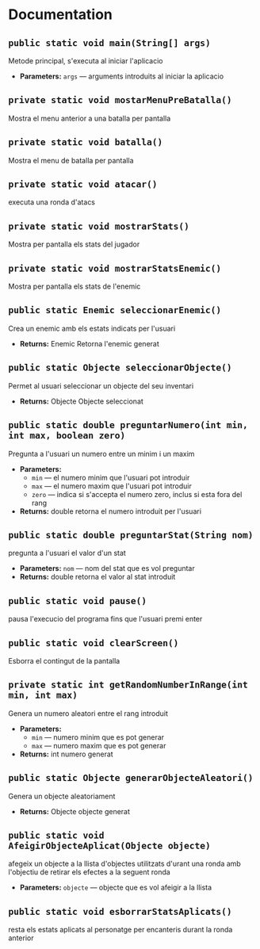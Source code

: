 # Documentation

## `public static void main(String[] args)`

Metode principal, s'executa al iniciar l'aplicacio

 * **Parameters:** `args` — arguments introduits al iniciar la aplicacio

## `private static void mostarMenuPreBatalla()`

Mostra el menu anterior a una batalla per pantalla

## `private static void batalla()`

Mostra el menu de batalla per pantalla

## `private static void atacar()`

executa una ronda d'atacs

## `private static void mostrarStats()`

Mostra per pantalla els stats del jugador

## `private static void mostrarStatsEnemic()`

Mostra per pantalla els stats de l'enemic

## `public static Enemic seleccionarEnemic()`

Crea un enemic amb els estats indicats per l'usuari

 * **Returns:** Enemic Retorna l'enemic generat

## `public static Objecte seleccionarObjecte()`

Permet al usuari seleccionar un objecte del seu inventari

 * **Returns:** Objecte Objecte seleccionat

## `public static double preguntarNumero(int min, int max, boolean zero)`

Pregunta a l'usuari un numero entre un minim i un maxim

 * **Parameters:**
   * `min` — el numero minim que l'usuari pot introduir
   * `max` — el numero maxim que l'usuari pot introduir
   * `zero` — indica si s'accepta el numero zero, inclus si esta fora del rang
 * **Returns:** double retorna el numero introduit per l'usuari

## `public static double preguntarStat(String nom)`

pregunta a l'usuari el valor d'un stat

 * **Parameters:** `nom` — nom del stat que es vol preguntar
 * **Returns:** double retorna el valor al stat introduit

## `public static void pause()`

pausa l'execucio del programa fins que l'usuari premi enter

## `public static void clearScreen()`

Esborra el contingut de la pantalla

## `private static int getRandomNumberInRange(int min, int max)`

Genera un numero aleatori entre el rang introduit

 * **Parameters:**
   * `min` — numero minim que es pot generar
   * `max` — numero maxim que es pot generar
 * **Returns:** int numero generat

## `public static Objecte generarObjecteAleatori()`

Genera un objecte aleatoriament

 * **Returns:** Objecte objecte generat

## `public static void AfeigirObjecteAplicat(Objecte objecte)`

afegeix un objecte a la llista d'objectes utilitzats d'urant una ronda amb l'objectiu de retirar els efectes a la seguent ronda

 * **Parameters:** `objecte` — objecte que es vol afeigir a la llista

## `public static void esborrarStatsAplicats()`

resta els estats aplicats al personatge per encanteris durant la ronda anterior

